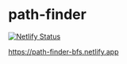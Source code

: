 # path-finder

[![Netlify Status](https://api.netlify.com/api/v1/badges/3bfa033d-5277-4ed8-a1af-468c3b859989/deploy-status)](https://app.netlify.com/projects/path-finder-bfs/deploys)

https://path-finder-bfs.netlify.app
